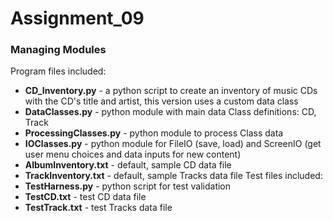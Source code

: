 # Assignment_09
### Managing Modules
Program files included:
  - **CD_Inventory.py** - a python script to create an inventory of music CDs with the CD's title and artist, this version uses a custom data class
  - **DataClasses.py** - python module with main data Class definitions: CD, Track
  - **ProcessingClasses.py** - python module to process Class data
  - **IOClasses.py** - python module for FileIO (save, load) and ScreenIO (get user menu choices and data inputs for new content)
  - **AlbumInventory.txt** - default, sample CD data file
  - **TrackInventory.txt** - default, sample Tracks data file
Test files included:
  - **TestHarness.py** - python script for test validation
  - **TestCD.txt** - test CD data file
  - **TestTrack.txt** - test Tracks data file
